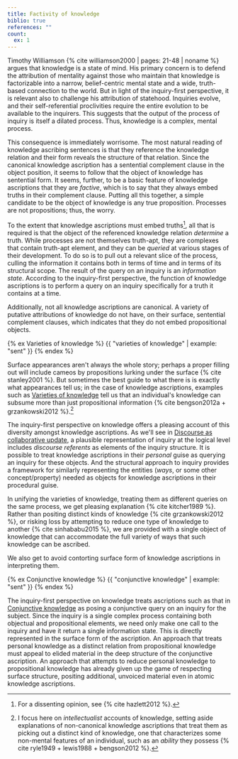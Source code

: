 ```yaml
---
title: Factivity of knowledge
biblio: true
references: ""
count:
  ex: 1
---
```


Timothy Williamson {% cite williamson2000 | pages: 21-48 | noname %} argues that knowledge is a state of mind. His primary concern is to defend the attribution of mentality against those who maintain that knowledge is factorizable into a narrow, belief-centric mental state and a wide, truth-based connection to the world. But in light of the inquiry-first perspective, it is relevant also to challenge his attribution of statehood. Inquiries evolve, and their self-referential proclivities require the entire evolution to be available to the inquirers. This suggests that the output of the process of inquiry is itself a dilated process. Thus, knowledge is a complex, mental process.

This consequence is immediately worrisome. The most natural reading of knowledge ascribing sentences is that they reference the knowledge relation and their form reveals the structure of that relation. Since the canonical knowledge ascription has a sentential complement clause in the object position, it seems to follow that the object of knowledge has sentential form. It seems, further, to be a basic feature of knowledge ascriptions that they are *factive*, which is to say that they always embed truths in their complement clause. Putting all this together, a simple candidate to be the object of knowledge is any true proposition. Processes are not propositions; thus, the worry.

To the extent that knowledge ascriptions must embed truths[^factivity], all that is required is that the object of the referenced knowledge relation *determine* a truth. While processes are not themselves truth-apt, they are complexes that contain truth-apt element, and they can be *queried* at various stages of their development. To do so is to pull out a relevant slice of the process, culling the information it contains both in terms of time and in terms of its structural scope. The result of the query on an inquiry is an *information state*. According to the inquiry-first perspective, the function of knowledge ascriptions is to perform a query on an inquiry specifically for a truth it contains at a time.

Additionally, not all knowledge ascriptions are canonical. A variety of putative attributions of knowledge do not have, on their surface, sentential complement clauses, which indicates that they do not embed propositional objects.

<!-- Varieties of knowledge -->
{% ex Varieties of knowledge %}
  {{ "varieties of knowledge" | example: "sent" }}
{% endex %}

Surface appearances aren't always the whole story; perhaps a proper filling out will include cameos by propositions lurking under the surface {% cite stanley2001 %}. But sometimes the best guide to what there is is exactly what appearances tell us; in the case of knowledge ascriptions, examples such as [Varieties of knowledge](#varieties-of-knowledge) tell us that an individual's knowledge can subsume more than just propositional information {% cite bengson2012a + grzankowski2012 %}.[^intellectualism]

The inquiry-first perspective on knowledge offers a pleasing account of this diversity amongst knowledge ascriptions. As we'll see in [Discourse as collaborative update](/chapters/discourse-as-collaborative-update.html), a plausible representation of inquiry at the logical level includes *discourse referents* as elements of the inquiry structure. It is possible to treat knowledge ascriptions in their *personal* guise as querying an inquiry for these objects. And the structural approach to inquiry provides a framework for similarly representing the entities (*ways*, or some other concept/property) needed as objects for knowledge ascriptions in their procedural guise.

In unifying the varieties of knowledge, treating them as different queries on the same process, we get pleasing explanation {% cite kitcher1989 %}. Rather than positing distinct kinds of knowledge {% cite grzankowski2012 %}, or risking loss by attempting to reduce one type of knowledge to another {% cite sinhababu2015 %}, we are provided with a single object of knowledge that can accommodate the full variety of ways that such knowledge can be ascribed.

We also get to avoid contorting surface form of knowledge ascriptions in interpreting them.

<!-- Conjunctive knowledge -->
{% ex Conjunctive knowledge %}
  {{ "conjunctive knowledge" | example: "sent" }}
{% endex %}

The inquiry-first perspective on knowledge treats ascriptions such as that in [Conjunctive knowledge](#conjunctive-knowledge) as posing a conjunctive query on an inquiry for the subject. Since the inquiry is a single complex process containing both objectual and propositional elements, we need only make one call to the inquiry and have it return a single information state. This is directly represented in the surface form of the ascription. An approach that treats personal knowledge as a distinct relation from propositional knowledge must appeal to elided material in the deep structure of the conjunctive ascription. An approach that attempts to reduce personal knowledge to propositional knowledge has already given up the game of respecting surface structure, positing additional, unvoiced material even in atomic knowledge ascriptions.

[^factivity]: For a dissenting opinion, see {% cite hazlett2012 %}.

[^intellectualism]: I focus here on *intellectualist* accounts of knowledge, setting aside explanations of non-canonical knowledge ascriptions that treat them as picking out a distinct kind of knowledge, one that characterizes some non-mental features of an individual, such as an *ability* they possess {% cite ryle1949 + lewis1988 + bengson2012 %}.
